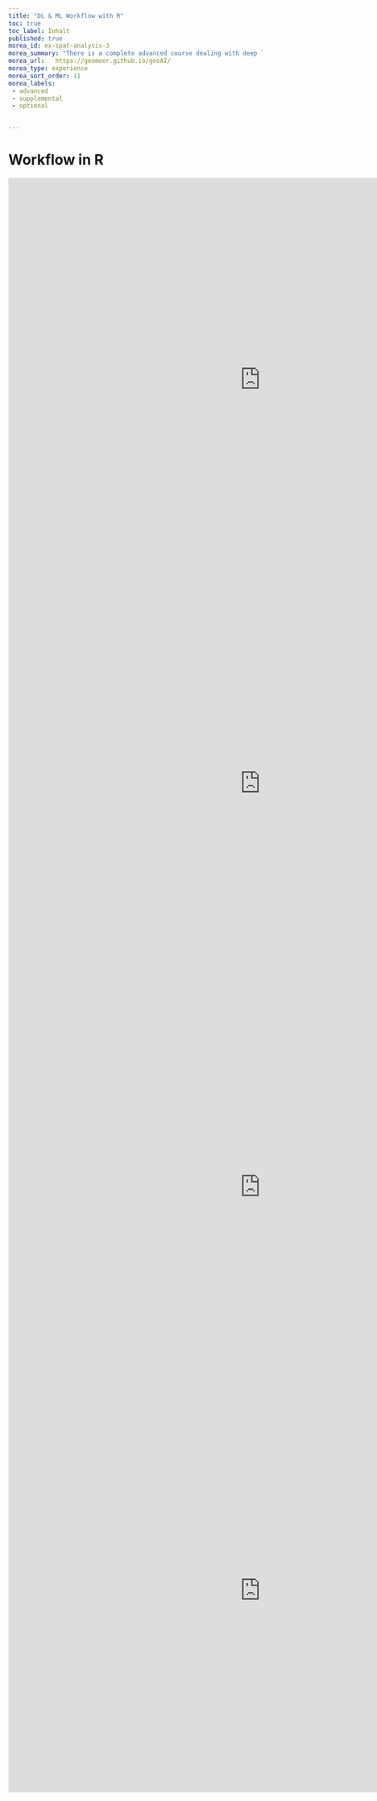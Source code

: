 ```yaml
---
title: "DL & ML Workflow with R"
toc: true
toc_label: Inhalt
published: true
morea_id: ex-spat-analysis-3
morea_summary: "There is a complete advanced course dealing with deep learning an AI in R. Below you will find the necessary parts for deep learning only. "
morea_url:   https://geomoer.github.io/geoAI/
morea_type: experience
morea_sort_order: 11
morea_labels:
 - advanced
 - supplemental
 - optional 


---
```


# Workflow in R


<iframe width="1000" height="800" scrolling="no" src="https://geomoer.github.io/geoAI//unit01/unit01-04_setup_working_environment.html" frameborder="0" allowfullscreen></iframe>

<iframe width="1000" height="800" scrolling="no" src="https://geomoer.github.io/geoAI//unit01/unit01-05_warm-up-r-spatial.html" frameborder="0" allowfullscreen></iframe>

<iframe width="1000" height="800" scrolling="no" src="https://geomoer.github.io/geoAI//unit02/unit02-04_rs.html" frameborder="0" allowfullscreen></iframe>


<iframe width="1000" height="800" scrolling="no" src="https://geomoer.github.io/geoAI//unit04/unit04-00-00_overview.html" frameborder="0" allowfullscreen></iframe>
